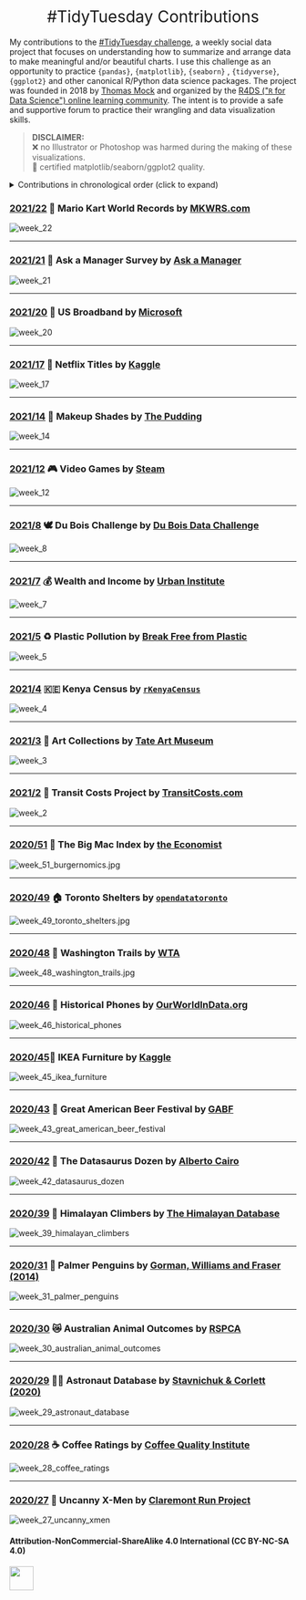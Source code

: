 <h1 style="font-weight:normal" align="center">
  &nbsp;#TidyTuesday Contributions&nbsp;
</h1>

My contributions to the [#TidyTuesday challenge](https://github.com/rfordatascience/tidytuesday), a weekly social data project that focuses on understanding how to summarize and arrange data to make meaningful and/or beautiful charts. I use this challenge as an opportunity to practice `{pandas}`, `{matplotlib}`, `{seaborn}` , `{tidyverse}`, `{ggplot2}` and other canonical R/Python data science packages. The project was founded in 2018 by [Thomas Mock](https://thomasmock.netlify.com/) and organized by the [R4DS ("`R` for Data Science") online learning community](https://twitter.com/r4dscommunity). The intent is to provide a safe and supportive forum to practice their wrangling and data visualization skills.  

> **DISCLAIMER:**  
❌ no Illustrator or Photoshop was harmed during the making of these visualizations.  
💯 certified matplotlib/seaborn/ggplot2 quality.

<details>
  <summary>Contributions in chronological order (click to expand)</summary>
  
<!-- toc -->
* **Challenges 2021**
  - 2021/2 [🚅 Transit Costs Project](https://github.com/christopher-reed/tidytuesday/blob/master/2021/week_2/Transit%20Costs%20Low%20Resolution.png)
  - 2021/3 [🎨 Art Collections](https://github.com/christopher-reed/tidytuesday/blob/master/2021/week_3/tate_art_low_res.png)
  - 2021/4 [🇰🇪 Kenya Census](https://github.com/christopher-reed/tidytuesday/blob/master/2021/week_4/kenya_census_low_res.png)
  - 2021/5 [♻️ Plastic Pollution](https://github.com/christopher-reed/tidytuesday/blob/master/2021/week_5/Break%20Free%20From%20Plastic%20(Low%20Resolution).png)
  - 2021/7 [💰 Wealth and Income](https://github.com/christopher-reed/tidytuesday/blob/master/2021/week_7/Student%20Debt%20Low%20Resolution.png)
  - 2021/8 [🕊️ Du Bois Challenge](https://github.com/christopher-reed/tidytuesday/blob/master/2021/week_8/Du%20Bois%20Challenge%20Portrait%2051%20Low%20Res.png)
  - 2021/12 [🎮 Video Games](https://github.com/christopher-reed/tidytuesday/blob/master/2021/week_12/Steam%20Gaming%20Low%20Res.png)
  - 2021/14 [💄 Makeup Shades](https://github.com/christopher-reed/tidytuesday/blob/master/2021/week_14/Make%20Up%20Shades%20Low%20Resolution.png)
  - 2021/17 [🎥 Netflix Titles](https://github.com/christopher-reed/tidytuesday/blob/master/2021/week_17/Netflix%20Low%20Resolution.png)
  - 2021/20 [📶 US Broadband](https://github.com/christopher-reed/tidytuesday/blob/master/2021/week_20/Broadband%20Internet%20Access%20Low%20Resolution.jpg)
  - 2021/21 [👔  Ask a Manager](https://github.com/christopher-reed/tidytuesday/blob/master/2021/week_21/Ask%20a%20Manager%20Low%20Res.png)
  - 2021/22 [🚗 Mario Kart World Records](https://github.com/christopher-reed/tidytuesday/blob/master/2021/week_22/Mario%20Kart%20Recods%20Low%20Res.png)
  
* **Challenges 2020**
  - 2020/27 [🦸 Uncanny X-Men](https://github.com/christopher-reed/tidytuesday/blob/master/2020/week_27/images/xmen.png)
  - 2020/28 [☕️ Coffee Ratings](https://github.com/christopher-reed/tidytuesday/blob/master/2020/week_28/images/week_28_final.png)
  - 2020/29 [👨‍🚀 Astronaut Database](https://github.com/christopher-reed/tidytuesday/blob/master/2020/week_29/astronaut_fig.PNG)
  - 2020/30 [😿 Australian Animal Outcomes](https://github.com/christopher-reed/tidytuesday/blob/master/2020/week_30/images/RSPCA_animal_outcomes.jpg)
  - 2020/31 [🐧 Palmer Penguins](https://github.com/christopher-reed/tidytuesday/blob/master/2020/week_31/images/penguins_final.jpg)
  - 2020/39 [🗻 Himalayan Climbers](https://github.com/christopher-reed/tidytuesday/blob/master/2020/week_39/everest.jpg)
  - 2020/42 [🦖 The Datasaurus Dozen](https://github.com/christopher-reed/tidytuesday/blob/master/2020/week_42/datasaurus_dozen_rainbow.jpg)
  - 2020/43 [🍻 Great American Beer Festival](https://github.com/christopher-reed/tidytuesday/blob/master/2020/week_43/tidytuesday_beer.jpg)
  - 2020/45 [📏 IKEA Furniture](https://github.com/christopher-reed/tidytuesday/blob/master/2020/week_45/ikea.jpg)
  - 2020/46 [📱 Historical Phones](https://github.com/christopher-reed/tidytuesday/blob/master/2020/week_46/tidy_tuesday_phones.jpg)
  - 2020/48[🌲 Washington Trails](https://github.com/christopher-reed/tidytuesday/blob/master/2020/week_48/washington_trails.jpg)
  - 2020/49 [🏠 Toronto Shelters](https://github.com/christopher-reed/tidytuesday/blob/master/2020/week_49/toronto_shelters_plot.jpg)
  - 2020/51 [🍔 The Big Mac Index](https://github.com/christopher-reed/tidytuesday/blob/master/2020/week_51/Burgernomics.jpg)
  
<!-- tocstop -->

</details>


### [2021/22](https://github.com/christopher-reed/tidytuesday/tree/master/2021/week_22) 🚗 Mario Kart World Records by [MKWRS.com](https://mkwrs.com/)

![week_22](https://github.com/christopher-reed/tidytuesday/blob/master/2021/week_22/Mario%20Kart%20Recods%20Low%20Res.png)

***
### [2021/21](https://github.com/christopher-reed/tidytuesday/tree/master/2021/week_21) 👔  Ask a Manager Survey by [Ask a Manager](https://www.askamanager.org/2021/05/some-findings-from-24000-peoples-salaries.html)

![week_21](https://github.com/christopher-reed/tidytuesday/blob/master/2021/week_21/Ask%20a%20Manager%20Low%20Res.png)

***


### [2021/20](https://github.com/christopher-reed/tidytuesday/tree/master/2021/week_20) 📶 US Broadband by [Microsoft](https://github.com/microsoft/USBroadbandUsagePercentages)

![week_20](https://github.com/christopher-reed/tidytuesday/blob/master/2021/week_20/Broadband%20Internet%20Access%20Low%20Resolution.jpg)

***

### [2021/17](https://github.com/christopher-reed/tidytuesday/tree/master/2021/week_17) 🎥 Netflix Titles by [Kaggle](https://www.kaggle.com/shivamb/netflix-shows)

![week_17](https://github.com/christopher-reed/tidytuesday/blob/master/2021/week_17/Netflix%20Low%20Resolution.png)

***

### [2021/14](https://github.com/christopher-reed/tidytuesday/tree/master/2021/week_14) 💄 Makeup Shades by [The Pudding](https://pudding.cool/2021/03/foundation-names/)

![week_14](https://github.com/christopher-reed/tidytuesday/blob/master/2021/week_14/Make%20Up%20Shades%20Low%20Resolution.png)

***


### [2021/12](https://github.com/christopher-reed/tidytuesday/tree/master/2021/week_12) 🎮 Video Games by [Steam](https://www.kaggle.com/michau96/popularity-of-games-on-steam)

![week_12](https://github.com/christopher-reed/tidytuesday/blob/master/2021/week_12/Steam%20Gaming%20Low%20Res.png)

***

### [2021/8](https://github.com/christopher-reed/tidytuesday/tree/master/2021/week_8) 🕊️ Du Bois Challenge by [Du Bois Data Challenge](https://github.com/ajstarks/dubois-data-portraits/tree/master/challenge)

![week_8](https://github.com/christopher-reed/tidytuesday/blob/master/2021/week_8/Du%20Bois%20Challenge%20Portrait%2051%20Low%20Res.png)

***

### [2021/7](https://github.com/christopher-reed/tidytuesday/tree/master/2021/week_7) 💰 Wealth and Income by [Urban Institute](https://apps.urban.org/features/wealth-inequality-charts/)

![week_7](https://github.com/christopher-reed/tidytuesday/blob/master/2021/week_7/Student%20Debt%20Low%20Resolution.png)

***

### [2021/5](https://github.com/christopher-reed/tidytuesday/tree/master/2021/week_5) ♻️ Plastic Pollution by [Break Free from Plastic](https://www.breakfreefromplastic.org/)

![week_5](https://github.com/christopher-reed/tidytuesday/blob/master/2021/week_5/Break%20Free%20From%20Plastic%20(Low%20Resolution).png)

***
### [2021/4](https://github.com/christopher-reed/tidytuesday/tree/master/2021/week_4) 🇰🇪 Kenya Census by [`rKenyaCensus`](https://github.com/Shelmith-Kariuki/rKenyaCensus)

![week_4](https://github.com/christopher-reed/tidytuesday/blob/master/2021/week_4/kenya_census_low_res.png)

***

### [2021/3](https://github.com/christopher-reed/tidytuesday/tree/master/2021/week_3) 🎨 Art Collections by [Tate Art Museum](https://github.com/tategallery/collection)

![week_3](https://github.com/christopher-reed/tidytuesday/blob/master/2021/week_3/tate_art_low_res.png)

***

### [2021/2](https://github.com/christopher-reed/tidytuesday/tree/master/2021/week_2) 🚅 Transit Costs Project by [TransitCosts.com](https://transitcosts.com/)

![week_2](https://github.com/christopher-reed/tidytuesday/blob/master/2021/week_2/Transit%20Costs%20Low%20Resolution.png)

***

### [2020/51](https://github.com/christopher-reed/tidytuesday/tree/master/2020/week_51) 🍔 The Big Mac Index by [the Economist](https://www.economist.com/news/2020/07/15/the-big-mac-index)

![week_51_burgernomics.jpg](https://github.com/christopher-reed/tidytuesday/blob/master/2020/week_51/Burgernomics.jpg)

***

### [2020/49](https://github.com/christopher-reed/tidytuesday/tree/master/2020/week_49) 🏠 Toronto Shelters by [`opendatatoronto`](https://github.com/sharlagelfand/opendatatoronto)

![week_49_toronto_shelters.jpg](https://github.com/christopher-reed/tidytuesday/blob/master/2020/week_49/toronto_shelters_plot.jpg)

***

### [2020/48](https://github.com/christopher-reed/tidytuesday/tree/master/2020/week_48) 🌲 Washington Trails by [WTA](https://www.wta.org/)

![week_48_washington_trails.jpg](https://github.com/christopher-reed/tidytuesday/blob/master/2020/week_48/washington_trails.jpg)

***

### [2020/46](https://github.com/christopher-reed/tidytuesday/tree/master/2020/week_46) 📱 Historical Phones by [OurWorldInData.org](https://ourworldindata.org/technology-adoption#technology-leapfrogging)

![week_46_historical_phones](https://github.com/christopher-reed/tidytuesday/blob/master/2020/week_46/tidy_tuesday_phones.jpg)

***

### [2020/45](https://github.com/christopher-reed/tidytuesday/tree/master/2020/week_45)📏 IKEA Furniture by [Kaggle](https://www.kaggle.com/ahmedkallam/ikea-sa-furniture-web-scraping)

![week_45_ikea_furniture](https://github.com/christopher-reed/tidytuesday/blob/master/2020/week_45/ikea.jpg)

***

### [2020/43](https://github.com/christopher-reed/tidytuesday/tree/master/2020/week_43) 🍻 Great American Beer Festival by [GABF](https://www.greatamericanbeerfestival.com/the-competition/winners/)

![week_43_great_american_beer_festival](https://github.com/christopher-reed/tidytuesday/blob/master/2020/week_43/tidytuesday_beer.jpg)

***

### [2020/42](https://github.com/christopher-reed/tidytuesday/tree/master/2020/week_42) 🦖 The Datasaurus Dozen by [Alberto Cairo](http://www.thefunctionalart.com/2016/08/download-datasaurus-never-trust-summary.html)

![week_42_datasaurus_dozen](https://github.com/christopher-reed/tidytuesday/blob/master/2020/week_42/datasaurus_dozen_rainbow.jpg)

***

### [2020/39](https://github.com/christopher-reed/tidytuesday/tree/master/2020/week_39) 🗻 Himalayan Climbers by [The Himalayan Database](https://www.himalayandatabase.com/)

![week_39_himalayan_climbers](https://github.com/christopher-reed/tidytuesday/blob/master/2020/week_39/everest.jpg)

***

### [2020/31](https://github.com/christopher-reed/tidytuesday/tree/master/2020/week_31) 🐧 Palmer Penguins by [Gorman, Williams and Fraser (2014)](https://portal.edirepository.org/nis/mapbrowse?packageid=knb-lter-pal.219.5)

![week_31_palmer_penguins](https://github.com/christopher-reed/tidytuesday/blob/master/2020/week_31/images/penguins_final.jpg)

***

### [2020/30](https://github.com/christopher-reed/tidytuesday/tree/master/2020/week_30) 😿 Australian Animal Outcomes by [RSPCA](https://www.rspca.org.au/sites/default/files/RSPCA%20Report%20on%20animal%20outcomes%202018-2019.pdf)

![week_30_australian_animal_outcomes](https://github.com/christopher-reed/tidytuesday/blob/master/2020/week_30/images/RSPCA_animal_outcomes.jpg)

***

### [2020/29](https://github.com/christopher-reed/tidytuesday/tree/master/2020/week_29) 👨‍🚀 Astronaut Database by [Stavnichuk & Corlett (2020)](https://doi.org/10.17632/86tsnnbv2w.1)

![week_29_astronaut_database](https://github.com/christopher-reed/tidytuesday/blob/master/2020/week_29/astronaut_fig.PNG)

***

### [2020/28](https://github.com/christopher-reed/tidytuesday/tree/master/2020/week_28) ☕️ Coffee Ratings by [Coffee Quality Institute](https://github.com/jldbc/coffee-quality-database)

![week_28_coffee_ratings](https://github.com/christopher-reed/tidytuesday/blob/master/2020/week_28/images/week_28_final.png)

***

### [2020/27](https://github.com/christopher-reed/tidytuesday/tree/master/2020/week_27) 🦸️ Uncanny X-Men by [Claremont Run Project](http://www.claremontrun.com/)

![week_27_uncanny_xmen](https://github.com/christopher-reed/tidytuesday/blob/master/2020/week_27/images/xmen.png)


#### Attribution-NonCommercial-ShareAlike 4.0 International (CC BY-NC-SA 4.0)
<div style="width:300px; height:200px">
<img src=https://camo.githubusercontent.com/00f7814990f36f84c5ea74cba887385d8a2f36be/68747470733a2f2f646f63732e636c6f7564706f7373652e636f6d2f696d616765732f63632d62792d6e632d73612e706e67 alt="" height="42">
</div>

